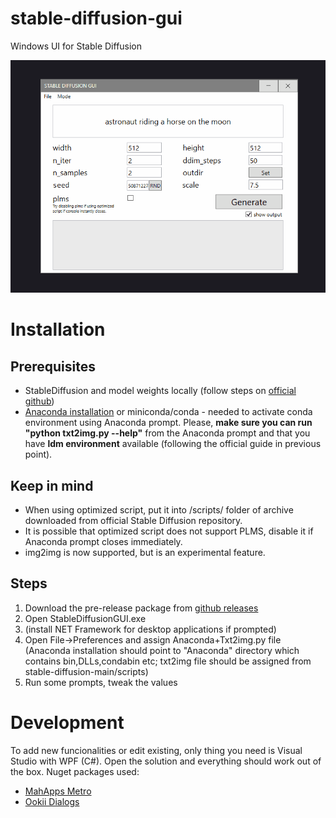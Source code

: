 # stable-diffusion-gui
Windows UI for Stable Diffusion

![showcase](https://raw.githubusercontent.com/razzorblade/stable-diffusion-gui/main/img/sdgui.gif)

# Installation

## Prerequisites
- StableDiffusion and model weights locally (follow steps on [official github](https://github.com/CompVis/stable-diffusion))
- [Anaconda installation](https://www.anaconda.com/) or miniconda/conda - needed to activate conda environment using Anaconda prompt.
Please, **make sure you can run "python txt2img.py --help"** from the Anaconda prompt and that you have **ldm environment** available (following the official guide in previous point).

## Keep in mind
- When using optimized script, put it into /scripts/ folder of archive downloaded from official Stable Diffusion repository.
- It is possible that optimized script does not support PLMS, disable it if Anaconda prompt closes immediately.
- img2img is now supported, but is an experimental feature.

## Steps
1. Download the pre-release package from [github releases](https://github.com/razzorblade/stable-diffusion-gui/releases/tag/alpha-release-v0.2.0)
2. Open StableDiffusionGUI.exe
3. (install NET Framework for desktop applications if prompted)
4. Open File->Preferences and assign Anaconda+Txt2img.py file (Anaconda installation should point to "Anaconda" directory which contains bin,DLLs,condabin etc; txt2img file should be assigned from stable-diffusion-main/scripts)
5. Run some prompts, tweak the values

# Development
To add new funcionalities or edit existing, only thing you need is Visual Studio with WPF (C#). Open the solution and everything should work out of the box. Nuget packages used:
- [MahApps Metro](https://www.nuget.org/packages/MahApps.Metro)
- [Ookii Dialogs](https://www.nuget.org/packages/Ookii.Dialogs.Wpf)
